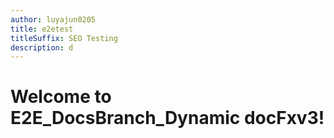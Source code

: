 ```yaml
---
author: luyajun0205
title: e2etest
titleSuffix: SEO Testing
description: d
---
```


# Welcome to E2E_DocsBranch_Dynamic docFxv3!
